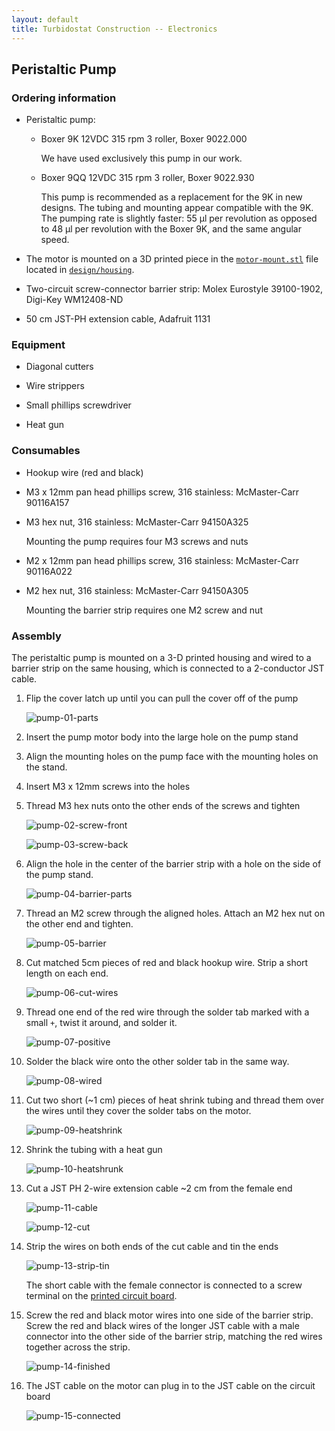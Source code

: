 ```yaml
---
layout: default
title: Turbidostat Construction -- Electronics
---
```

## Peristaltic Pump

### Ordering information
* Peristaltic pump: 
  * Boxer 9K 12VDC 315 rpm 3 roller, Boxer 9022.000
    
    We have used exclusively this pump in our work.
    
  * Boxer 9QQ 12VDC 315 rpm 3 roller, Boxer 9022.930
  
    This pump is recommended as a replacement for the 9K in new designs. The tubing and mounting appear compatible with the 9K. The pumping rate is slightly faster: 55 µl per revolution as opposed to 48 µl per revolution with the Boxer 9K, and the same angular speed.

* The motor is mounted on a 3D printed piece in the
  [`motor-mount.stl`](https://github.com/ingolia-lab/turbidostat/tree/master/design/housing/motor-mount.stl)
  file located in [`design/housing`](https://github.com/ingolia-lab/turbidostat/tree/master/design/housing).

* Two-circuit screw-connector barrier strip: Molex Eurostyle 39100-1902, Digi-Key WM12408-ND

* 50 cm JST-PH extension cable, Adafruit 1131

### Equipment

* Diagonal cutters

* Wire strippers

* Small phillips screwdriver

* Heat gun

### Consumables

* Hookup wire (red and black)

* M3 x 12mm pan head phillips screw, 316 stainless: McMaster-Carr 90116A157	

* M3 hex nut, 316 stainless: McMaster-Carr 94150A325	

  Mounting the pump requires four M3 screws and nuts

* M2 x 12mm pan head phillips screw, 316 stainless: McMaster-Carr 90116A022

* M2 hex nut, 316 stainless: McMaster-Carr 94150A305 

  Mounting the barrier strip requires one M2 screw and nut

### Assembly

The peristaltic pump is mounted on a 3-D printed housing and wired to a barrier strip on the same housing, which is connected to a 2-conductor JST cable.

1. Flip the cover latch up until you can pull the cover off of the pump

   ![pump-01-parts](./images/pump-01-parts.jpeg)

1. Insert the pump motor body into the large hole on the pump stand
1. Align the mounting holes on the pump face with the mounting holes on the stand.
1. Insert M3 x 12mm screws into the holes
1. Thread M3 hex nuts onto the other ends of the screws and tighten

   ![pump-02-screw-front](./images/pump-02-screw-front.jpeg)

   ![pump-03-screw-back](./images/pump-03-screw-back.jpeg)

1. Align the hole in the center of the barrier strip with a hole on the side of the pump stand.

   ![pump-04-barrier-parts](./images/pump-04-barrier-parts.jpeg)

1. Thread an M2 screw through the aligned holes. Attach an M2 hex nut on the other end and tighten.

   ![pump-05-barrier](./images/pump-05-barrier.jpeg)

1. Cut matched 5cm pieces of red and black hookup wire. Strip a short length on each end.

   ![pump-06-cut-wires](./images/pump-06-cut-wires.jpeg)

1. Thread one end of the red wire through the solder tab marked with a small `+`, twist it around, and solder it.

   ![pump-07-positive](./images/pump-07-positive.jpeg)

1. Solder the black wire onto the other solder tab in the same way.

   ![pump-08-wired](./images/pump-08-wired.jpeg)

1. Cut two short (~1 cm) pieces of heat shrink tubing and thread them over the wires until they cover the solder tabs on the motor.

   ![pump-09-heatshrink](./images/pump-09-heatshrink.jpeg)

1. Shrink the tubing with a heat gun

   ![pump-10-heatshrunk](./images/pump-10-heatshrunk.jpeg)

1. Cut a JST PH 2-wire extension cable ~2 cm from the female end

   ![pump-11-cable](./images/pump-11-cable.jpeg)
   
   ![pump-12-cut](./images/pump-12-cut.jpeg)
   
1. Strip the wires on both ends of the cut cable and tin the ends

   ![pump-13-strip-tin](./images/pump-13-strip-tin.jpeg)

   The short cable with the female connector is connected to a screw terminal on the [printed circuit board](construction-electronics.md).

1. Screw the red and black motor wires into one side of the barrier strip. Screw the red and black wires of the longer JST cable with a male connector into the other side of the barrier strip, matching the red wires together across the strip.

   ![pump-14-finished](./images/pump-14-finished.jpeg)
   
1. The JST cable on the motor can plug in to the JST cable on the circuit board

   ![pump-15-connected](./images/pump-15-connected.jpeg)
